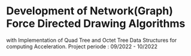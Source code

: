 # Development of Network(Graph) Force Directed Drawing Algorithms
with Implementation of Quad Tree and Octet Tree Data Structures for computing Acceleration. 
Project periode : 09/2022 - 10/2022
